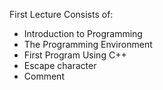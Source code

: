 First Lecture Consists of:
- Introduction to Programming
- The Programming Environment
- First Program Using C++
- Escape character
- Comment

